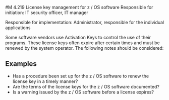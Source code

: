 #M 4.219 License key management for z / OS software
Responsible for initiation: IT security officer, IT manager

Responsible for implementation: Administrator, responsible for the individual applications

Some software vendors use Activation Keys to control the use of their programs. These license keys often expire after certain times and must be renewed by the system operator. The following notes should be considered:



## Examples 
* Has a procedure been set up for the z / OS software to renew the license key in a timely manner?
* Are the terms of the license keys for the z / OS software documented?
* Is a warning issued by the z / OS software before a license expires?




